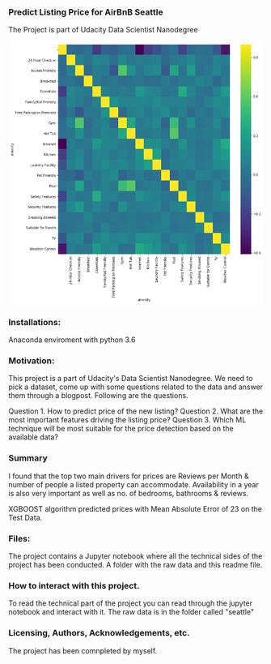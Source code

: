 ### Predict Listing Price for AirBnB Seattle 
The Project is part of Udacity Data Scientist Nanodegree

![Equalizer](https://github.com/ketanchangotra/Udacity-Project/blob/master/Correlation%20chart.png)

### Installations:
Anaconda enviroment with python 3.6 

### Motivation:
This project is a part of Udacity's Data Scientist Nanodegree. We need to pick a dataset, come up with some questions related to the data and answer them through a blogpost. Following are the questions.

Question 1. How to predict price of the new listing?
Question 2. What are the most important features driving the listing price?
Question 3. Which ML technique will be most suitable for the price detection based on the available data?

### Summary
I found that the top two main drivers for prices are Reviews per Month & number of people a listed property can accommodate. Availability in a year is also very important as well as no. of bedrooms, bathrooms & reviews.

XGBOOST algorithm predicted prices with Mean Absolute Error of 23 on the Test Data.

### Files:
The project contains a Jupyter notebook where all the technical sides of the project has been conducted. A folder with the raw data and this readme file.

### How to interact with this project.
To read the technical part of the project you can read through the jupyter notebook and interact with it. The raw data is in the folder called "seattle"

### Licensing, Authors, Acknowledgements, etc.
The project has been comnpleted by myself.

